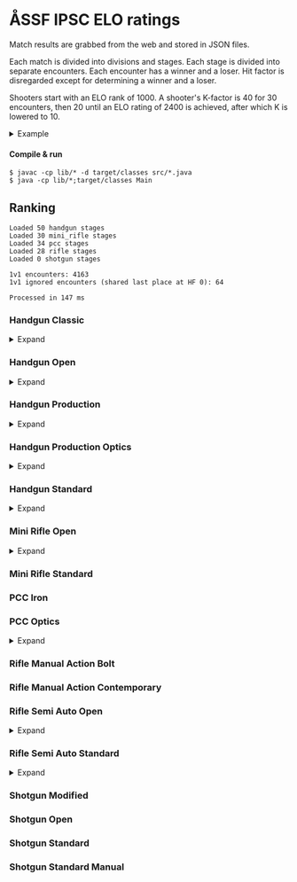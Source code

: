 # ÅSSF IPSC ELO ratings

Match results are grabbed from the web and stored in JSON files.

Each match is divided into divisions and stages. Each stage is divided into separate encounters. Each encounter has a winner and a loser. Hit factor is disregarded except for determining a winner and a loser.

Shooters start with an ELO rank of 1000. A shooter's K-factor is 40 for 30 encounters, then 20 until an ELO rating of 2400 is achieved, after which K is lowered to 10.

<details>
<summary>Example</summary>

Stage result with N=4 shooters:

1. Alfred
2. Björn
3. Calle
4. Daniel

This results in N-1 encounter per participant.

- Alfred won against Björn
- Alfred won against Calle
- Alfred won against Daniel
- Björn won against Calle
- Björn won against Daniel
- Calle won against Daniel

With regards to the scoring each encounter is counted as a match.
</details>

#### Compile & run
```
$ javac -cp lib/* -d target/classes src/*.java
$ java -cp lib/*;target/classes Main
```
## Ranking
```
Loaded 50 handgun stages
Loaded 30 mini_rifle stages
Loaded 34 pcc stages
Loaded 28 rifle stages
Loaded 0 shotgun stages

1v1 encounters: 4163
1v1 ignored encounters (shared last place at HF 0): 64

Processed in 147 ms
```

### Handgun Classic
<details>
<summary>Expand</summary>

1. **A. Svensson** (ELO rating of 1081 after 16 encounters)
1. **F. Andersson** (ELO rating of 919 after 16 encounters)
</details>

### Handgun Open
<details>
<summary>Expand</summary>

1. **T. Mörn** (ELO rating of 1068 after 4 encounters)
1. **T. Nordqvist** (ELO rating of 932 after 4 encounters)
</details>

### Handgun Production
<details>
<summary>Expand</summary>

1. **J. Lindholm** (ELO rating of 1473 after 84 encounters)
1. **E. Pettersson** (ELO rating of 1342 after 132 encounters)
1. **J. Lindén** (ELO rating of 1338 after 62 encounters)
1. **N. Granlund** (ELO rating of 1281 after 28 encounters)
1. **T. Nordqvist** (ELO rating of 1253 after 49 encounters)
1. **G. Mörn** (ELO rating of 1153 after 143 encounters)
1. **J. Back** (ELO rating of 1143 after 84 encounters)
1. **P. Heimdahl** (ELO rating of 1139 after 223 encounters)
1. **S. Welin** (ELO rating of 1058 after 132 encounters)
1. **A. Häger** (ELO rating of 1032 after 24 encounters)
1. **D. Källroos** (ELO rating of 1004 after 100 encounters)
1. **J. Fyrqvist** (ELO rating of 978 after 108 encounters)
1. **J. Welin** (ELO rating of 949 after 164 encounters)
1. **A. Norkvist** (ELO rating of 909 after 48 encounters)
1. **T. Mörn** (ELO rating of 907 after 84 encounters)
1. **L. Pettersson** (ELO rating of 906 after 84 encounters)
1. **N. Häggblom** (ELO rating of 894 after 103 encounters)
1. **F. Andersson** (ELO rating of 892 after 12 encounters)
1. **A. Svensson** (ELO rating of 885 after 25 encounters)
1. **D. Gustafsson** (ELO rating of 882 after 6 encounters)
1. **M. Stenroos** (ELO rating of 815 after 16 encounters)
1. **F. Degerth** (ELO rating of 794 after 48 encounters)
1. **P. Sundblom** (ELO rating of 780 after 84 encounters)
1. **T. Stjernlöf** (ELO rating of 759 after 24 encounters)
1. **P. Jansson** (ELO rating of 721 after 121 encounters)
1. **S. Stenroos** (ELO rating of 718 after 84 encounters)
1. **L. Heinola** (ELO rating of 691 after 48 encounters)
1. **M. Nilsson** (ELO rating of 670 after 24 encounters)
1. **D. Back** (ELO rating of 661 after 84 encounters)
</details>

### Handgun Production Optics
<details>
<summary>Expand</summary>

1. **T. Bonn** (ELO rating of 1237 after 54 encounters)
1. **J. Lindholm** (ELO rating of 1181 after 26 encounters)
1. **E. Pettersson** (ELO rating of 1101 after 24 encounters)
1. **S. Welin** (ELO rating of 958 after 34 encounters)
1. **J. Back** (ELO rating of 955 after 38 encounters)
1. **T. Dahlman** (ELO rating of 904 after 8 encounters)
1. **D. Back** (ELO rating of 811 after 61 encounters)
1. **N. Öberg** (ELO rating of 785 after 23 encounters)
</details>

### Handgun Standard
<details>
<summary>Expand</summary>

1. **D. Källroos** (ELO rating of 1253 after 38 encounters)
1. **J. Lindén** (ELO rating of 1213 after 38 encounters)
1. **T. Bonn** (ELO rating of 1187 after 8 encounters)
1. **T. Mörn** (ELO rating of 1186 after 127 encounters)
1. **P. Heimdahl** (ELO rating of 1169 after 92 encounters)
1. **N. Öberg** (ELO rating of 1137 after 24 encounters)
1. **A. Norkvist** (ELO rating of 1088 after 11 encounters)
1. **S. Stenroos** (ELO rating of 1049 after 124 encounters)
1. **L. Pettersson** (ELO rating of 994 after 54 encounters)
1. **T. Berlin** (ELO rating of 988 after 12 encounters)
1. **A. Rothberg** (ELO rating of 985 after 41 encounters)
1. **D. Eklund** (ELO rating of 967 after 36 encounters)
1. **G. Mörn** (ELO rating of 947 after 95 encounters)
1. **J. Welin** (ELO rating of 926 after 54 encounters)
1. **T. Nordqvist** (ELO rating of 908 after 100 encounters)
1. **R. Eriksson** (ELO rating of 859 after 24 encounters)
1. **L. Heinola** (ELO rating of 771 after 76 encounters)
1. **P. Sundblom** (ELO rating of 744 after 54 encounters)
1. **B. Granlund** (ELO rating of 735 after 54 encounters)
1. **P. Jansson** (ELO rating of 727 after 32 encounters)
</details>

### Mini Rifle Open
<details>
<summary>Expand</summary>

1. **J. Lindén** (ELO rating of 1386 after 114 encounters)
1. **S. Welin** (ELO rating of 1227 after 99 encounters)
1. **N. Granlund** (ELO rating of 1122 after 9 encounters)
1. **T. Mörn** (ELO rating of 1086 after 151 encounters)
1. **J. Welin** (ELO rating of 1082 after 134 encounters)
1. **P. Sundblom** (ELO rating of 1025 after 40 encounters)
1. **P. Heimdahl** (ELO rating of 1009 after 54 encounters)
1. **A. Svensson** (ELO rating of 1003 after 123 encounters)
1. **F. Andersson** (ELO rating of 992 after 112 encounters)
1. **D. Back** (ELO rating of 943 after 32 encounters)
1. **T. Dahlman** (ELO rating of 923 after 56 encounters)
1. **L. Heinola** (ELO rating of 774 after 54 encounters)
1. **A. Norkvist** (ELO rating of 753 after 54 encounters)
1. **D. Gustafson** (ELO rating of 745 after 70 encounters)
1. **B. Granlund** (ELO rating of 642 after 72 encounters)
</details>

### Mini Rifle Standard
### PCC Iron
### PCC Optics
<details>
<summary>Expand</summary>

1. **J. Lindén** (ELO rating of 1301 after 37 encounters)
1. **T. Bonn** (ELO rating of 1266 after 33 encounters)
1. **G. Mörn** (ELO rating of 1231 after 142 encounters)
1. **E. Pettersson** (ELO rating of 1164 after 15 encounters)
1. **D. Källroos** (ELO rating of 1161 after 28 encounters)
1. **T. Mörn** (ELO rating of 1131 after 117 encounters)
1. **J. Lindblom** (ELO rating of 1021 after 6 encounters)
1. **S. Welin** (ELO rating of 972 after 42 encounters)
1. **N. Öberg** (ELO rating of 932 after 70 encounters)
1. **P. Heimdahl** (ELO rating of 920 after 112 encounters)
1. **F. Andersson** (ELO rating of 907 after 76 encounters)
1. **A. Norkvist** (ELO rating of 858 after 42 encounters)
1. **P. Jansson** (ELO rating of 818 after 24 encounters)
1. **L. Heinola** (ELO rating of 814 after 88 encounters)
1. **A. Svensson** (ELO rating of 775 after 52 encounters)
1. **B. Gustafsson** (ELO rating of 761 after 42 encounters)
1. **N. Häggblom** (ELO rating of 704 after 24 encounters)
</details>

### Rifle Manual Action Bolt
### Rifle Manual Action Contemporary
### Rifle Semi Auto Open
<details>
<summary>Expand</summary>

1. **S. Welin** (ELO rating of 1371 after 152 encounters)
1. **T. Mörn** (ELO rating of 1368 after 206 encounters)
1. **J. Lindholm** (ELO rating of 1238 after 28 encounters)
1. **S. Stenroos** (ELO rating of 1177 after 51 encounters)
1. **N. Öberg** (ELO rating of 1152 after 144 encounters)
1. **A. Häger** (ELO rating of 1129 after 86 encounters)
1. **P. Heimdahl** (ELO rating of 1069 after 132 encounters)
1. **G. Mörn** (ELO rating of 1031 after 71 encounters)
1. **T. Bonn** (ELO rating of 1029 after 24 encounters)
1. **J. Welin** (ELO rating of 1011 after 206 encounters)
1. **J. Lindén** (ELO rating of 999 after 155 encounters)
1. **J. Back** (ELO rating of 988 after 126 encounters)
1. **A. Svensson** (ELO rating of 955 after 30 encounters)
1. **D. Back** (ELO rating of 953 after 85 encounters)
1. **J. Fyrqvist** (ELO rating of 951 after 89 encounters)
1. **A. Norkvist** (ELO rating of 909 after 81 encounters)
1. **N. Häggblom** (ELO rating of 860 after 86 encounters)
1. **J. Grönqvist** (ELO rating of 852 after 177 encounters)
1. **G. Gottberg** (ELO rating of 796 after 28 encounters)
1. **B. Granlund** (ELO rating of 795 after 105 encounters)
1. **N. Granlund** (ELO rating of 795 after 22 encounters)
1. **P. Jansson** (ELO rating of 726 after 149 encounters)
1. **F. Andersson** (ELO rating of 682 after 97 encounters)
1. **P. Sundblom** (ELO rating of 656 after 130 encounters)
</details>

### Rifle Semi Auto Standard
<details>
<summary>Expand</summary>

1. **S. Cederberg** (ELO rating of 1150 after 34 encounters)
1. **P. Heimdahl** (ELO rating of 1007 after 29 encounters)
1. **J. Lindén** (ELO rating of 1001 after 23 encounters)
1. **D. Gustafson** (ELO rating of 996 after 6 encounters)
1. **L. Heinola** (ELO rating of 975 after 4 encounters)
1. **S. Stenroos** (ELO rating of 849 after 16 encounters)
</details>

### Shotgun Modified
### Shotgun Open
### Shotgun Standard
### Shotgun Standard Manual
